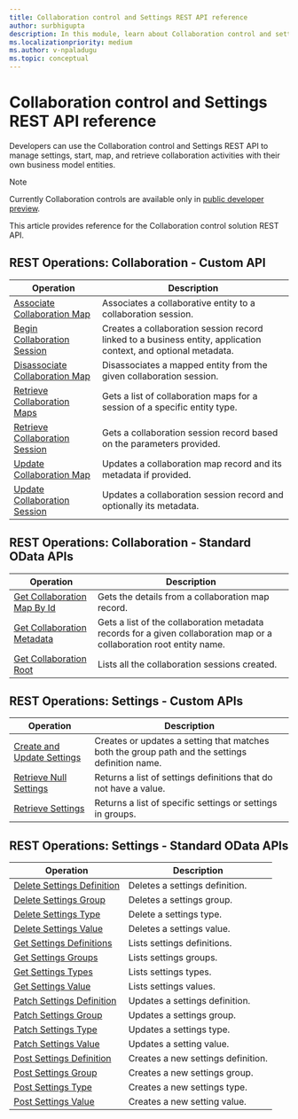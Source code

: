 ```yaml
---
title: Collaboration control and Settings REST API reference
author: surbhigupta
description: In this module, learn about Collaboration control and settings REST API reference to manage settings, start, map, and retrieve collaboration activities.
ms.localizationpriority: medium
ms.author: v-npaladugu
ms.topic: conceptual
---
```


# Collaboration control and Settings REST API reference

Developers can use the Collaboration control and Settings REST API to manage settings, start, map, and retrieve collaboration activities with their own business model entities.

> [!NOTE]
> Currently Collaboration controls are available only in [public developer preview](~/resources/dev-preview/developer-preview-intro).

This article provides reference for the Collaboration control solution REST API.

## REST Operations: Collaboration - Custom API

|Operation|Description|
|---------|-----------|
|[Associate Collaboration Map](/rest/api/industry/collaboration-toolkit/collaboration-custom-ap-is/associate-collaboration-map)|Associates a collaborative entity to a collaboration session.|
|[Begin Collaboration Session](/rest/api/industry/collaboration-toolkit/collaboration-custom-ap-is/begin-collaboration-session)|Creates a collaboration session record linked to a business entity, application context, and optional metadata.|
|[Disassociate Collaboration Map](/rest/api/industry/collaboration-toolkit/collaboration-custom-ap-is/disassociate-collaboration-map-custom-api)|Disassociates a mapped entity from the given collaboration session.|
|[Retrieve Collaboration Maps](/rest/api/industry/collaboration-toolkit/collaboration-custom-ap-is/retrieve-collaboration-maps-custom-api)|Gets a list of collaboration maps for a session of a specific entity type.|
|[Retrieve Collaboration Session](/rest/api/industry/collaboration-toolkit/collaboration-custom-ap-is/retrieve-collaboration-session-custom-api)|Gets a collaboration session record based on the parameters provided.|
|[Update Collaboration Map](/rest/api/industry/collaboration-toolkit/collaboration-custom-ap-is/update-collaboration-map-custom-api)|Updates a collaboration map record and its metadata if provided.|
|[Update Collaboration Session](/rest/api/industry/collaboration-toolkit/collaboration-custom-ap-is/update-collaboration-session)|Updates a collaboration session record and optionally its metadata.|

## REST Operations: Collaboration - Standard OData APIs

|Operation|Description|
|---------|-----------|
|[Get Collaboration Map By Id](/rest/api/industry/collaboration-toolkit/collaboration-standard-o-data-ap-is/get-collaboration-map-by-id)|Gets the details from a collaboration map record.|
|[Get Collaboration Metadata](/rest/api/industry/collaboration-toolkit/collaboration-standard-o-data-ap-is/get-collaboration-metadata)|Gets a list of the collaboration metadata records for a given collaboration map or a collaboration root entity name.|
|[Get Collaboration Root](/rest/api/industry/collaboration-toolkit/collaboration-standard-o-data-ap-is/get-collaboration-root)|Lists all the collaboration sessions created.|

## REST Operations: Settings - Custom APIs

|Operation|Description|
|---------|-----------|
|[Create and Update Settings](/rest/api/industry/collaboration-toolkit/settings-custom-ap-is/create-update-setting-custom-api)|Creates or updates a setting that matches both the group path and the settings definition name.|
|[Retrieve Null Settings](/rest/api/industry/collaboration-toolkit/settings-custom-ap-is/retrieve-null-settings-custom-api)|Returns a list of settings definitions that do not have a value.|
|[Retrieve Settings](/rest/api/industry/collaboration-toolkit/settings-custom-ap-is/retrieve-settings-custom-api)|Returns a list of specific settings or settings in groups.|

## REST Operations: Settings - Standard OData APIs

|Operation|Description|
|---------|-----------|
|[Delete Settings Definition](/rest/api/industry/collaboration-toolkit/settings-standard-o-data-ap-is/delete-settings-definition)|Deletes a settings definition.|
|[Delete Settings Group](/rest/api/industry/collaboration-toolkit/settings-standard-o-data-ap-is/delete-settings-group)|Deletes a settings group.|
|[Delete Settings Type](/rest/api/industry/collaboration-toolkit/settings-standard-o-data-ap-is/delete-settings-type)|Delete a settings type.|
|[Delete Settings Value](/rest/api/industry/collaboration-toolkit/settings-standard-o-data-ap-is/delete-settings-value)|Deletes a settings value.|
|[Get Settings Definitions](/rest/api/industry/collaboration-toolkit/settings-standard-o-data-ap-is/get-settings-definitions)|Lists settings definitions.|
|[Get Settings Groups](/rest/api/industry/collaboration-toolkit/settings-standard-o-data-ap-is/get-settings-groups)|Lists settings groups.|
|[Get Settings Types](/rest/api/industry/collaboration-toolkit/settings-standard-o-data-ap-is/get-settings-types)|Lists settings types.|
|[Get Settings Value](/rest/api/industry/collaboration-toolkit/settings-standard-o-data-ap-is/get-settings-value)|Lists settings values.|
|[Patch Settings Definition](/rest/api/industry/collaboration-toolkit/settings-standard-o-data-ap-is/patch-settings-definition)|Updates a settings definition.|
|[Patch Settings Group](/rest/api/industry/collaboration-toolkit/settings-standard-o-data-ap-is/patch-settings-group)|Updates a settings group.|
|[Patch Settings Type](/rest/api/industry/collaboration-toolkit/settings-standard-o-data-ap-is/patch-settings-type)|Updates a settings type.|
|[Patch Settings Value](/rest/api/industry/collaboration-toolkit/settings-standard-o-data-ap-is/patch-settings-value)|Updates a setting value.|
|[Post Settings Definition](/rest/api/industry/collaboration-toolkit/settings-standard-o-data-ap-is/post-settings-definition)|Creates a new settings definition.|
|[Post Settings Group](/rest/api/industry/collaboration-toolkit/settings-standard-o-data-ap-is/post-settings-group)|Creates a new settings group.|
|[Post Settings Type](/rest/api/industry/collaboration-toolkit/settings-standard-o-data-ap-is/post-settings-type)|Creates a new settings type.|
|[Post Settings Value](/rest/api/industry/collaboration-toolkit/settings-standard-o-data-ap-is/post-settings-value)|Creates a new setting value.|
